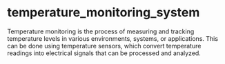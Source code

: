 # temperature_monitoring_system
Temperature monitoring is the process of measuring and tracking temperature levels in various environments, systems, or applications. This can be done using temperature sensors, which convert temperature readings into electrical signals that can be processed and analyzed. 
